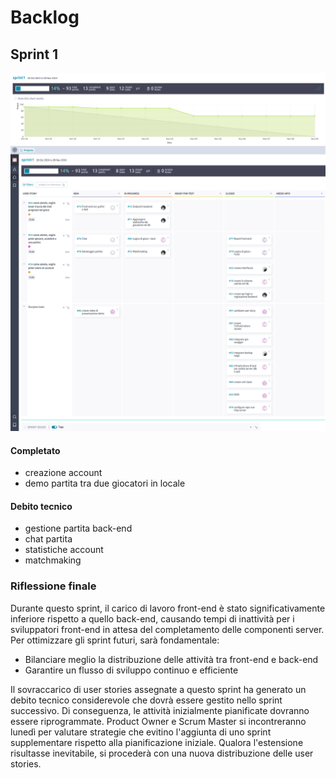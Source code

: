 # Backlog
## Sprint 1
![backlog-graph](./imgs/s1-backlog-burndown.png)
![backlog-snapshot](./imgs/s1-backlog-snapshot.png)

#### Completato
- creazione account
- demo partita tra due giocatori in locale

#### Debito tecnico
- gestione partita back-end
- chat partita
- statistiche account
- matchmaking

### Riflessione finale
Durante questo sprint, il carico di lavoro front-end è stato significativamente inferiore rispetto a quello back-end, 
causando tempi di inattività per i sviluppatori front-end in attesa del completamento delle componenti server.
Per ottimizzare gli sprint futuri, sarà fondamentale:

- Bilanciare meglio la distribuzione delle attività tra front-end e back-end
- Garantire un flusso di sviluppo continuo e efficiente

Il sovraccarico di user stories assegnate a questo sprint ha generato un debito tecnico considerevole che dovrà essere gestito 
nello sprint successivo. Di conseguenza, le attività inizialmente pianificate dovranno essere riprogrammate.
Product Owner e Scrum Master si incontreranno lunedì per valutare strategie che evitino l'aggiunta di uno sprint 
supplementare rispetto alla pianificazione iniziale. 
Qualora l'estensione risultasse inevitabile, si procederà con una nuova distribuzione delle user stories.
